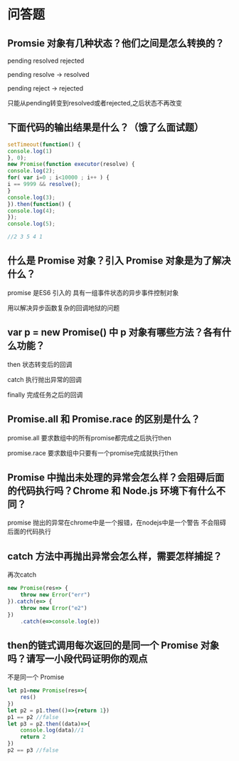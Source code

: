 # 问答题
## Promsie 对象有几种状态？他们之间是怎么转换的？
pending resolved rejected

pending resolve -> resolved

pending reject -> rejected

只能从pending转变到resolved或者rejected,之后状态不再改变

## 下面代码的输出结果是什么？（饿了么面试题）
```javascript
setTimeout(function() {
console.log(1)
}, 0);
new Promise(function executor(resolve) {
console.log(2);
for( var i=0 ; i<10000 ; i++ ) {
i == 9999 && resolve();
}
console.log(3);
}).then(function() {
console.log(4);
});
console.log(5);

//2 3 5 4 1
```
## 什么是 Promise 对象？引入 Promise 对象是为了解决什么？
promise 是ES6 引入的 具有一组事件状态的异步事件控制对象

用以解决异步函数复杂的回调地狱的问题

## var p = new Promise() 中 p 对象有哪些方法？各有什么功能？
then 状态转变后的回调

catch 执行抛出异常的回调

finally 完成任务之后的回调

## Promise.all 和 Promise.race 的区别是什么？

promise.all 要求数组中的所有promise都完成之后执行then

promise.race 要求数组中只要有一个promise完成就执行then

## Promise 中抛出未处理的异常会怎么样？会阻碍后面的代码执行吗？Chrome 和 Node.js 环境下有什么不同？

promise 抛出的异常在chrome中是一个报错，在nodejs中是一个警告 不会阻碍后面的代码执行

## catch 方法中再抛出异常会怎么样，需要怎样捕捉？
再次catch
```javascript
new Promise(res=> {
    throw new Error("err")
}).catch(e=> {
    throw new Error("e2")
})
    .catch(e=>console.log(e))
```
## then的链式调用每次返回的是同一个 Promise 对象吗？请写一小段代码证明你的观点
不是同一个 Promise
```javascript
let p1=new Promise(res=>{
    res()
})
let p2 = p1.then(()=>{return 1})
p1 == p2 //false
let p3 = p2.then((data)=>{
    console.log(data)//1
    return 2
})
p2 == p3 //false
```